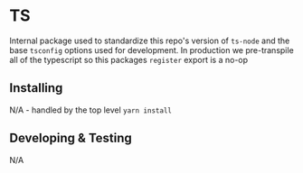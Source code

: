 # TS

Internal package used to standardize this repo's version of `ts-node` and the base `tsconfig` options used for development. In production we pre-transpile all of the typescript so this packages `register` export is a no-op

## Installing
N/A - handled by the top level `yarn install`

## Developing & Testing
N/A
